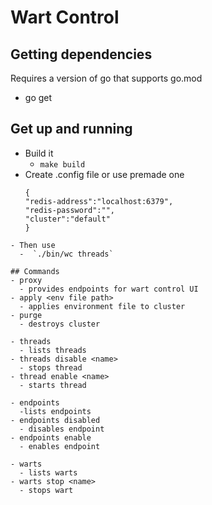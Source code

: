 # Wart Control

## Getting dependencies
Requires a version of go that supports go.mod
- go get


## Get up and running
- Build it
  - `make build`
- Create .config file or use premade one
  ```
  {
  "redis-address":"localhost:6379",
  "redis-password":"",
  "cluster":"default"
  }
```
- Then use
  -  `./bin/wc threads`

## Commands
- proxy
  - provides endpoints for wart control UI
- apply <env file path>
  - applies environment file to cluster
- purge
  - destroys cluster

- threads
  - lists threads
- threads disable <name>
  - stops thread
- thread enable <name>
  - starts thread

- endpoints
  -lists endpoints
- endpoints disabled
  - disables endpoint
- endpoints enable
  - enables endpoint

- warts
  - lists warts
- warts stop <name>
  - stops wart
